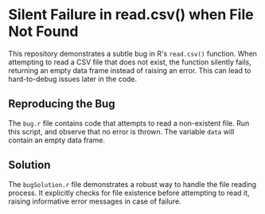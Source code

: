 # Silent Failure in read.csv() when File Not Found

This repository demonstrates a subtle bug in R's `read.csv()` function. When attempting to read a CSV file that does not exist, the function silently fails, returning an empty data frame instead of raising an error. This can lead to hard-to-debug issues later in the code.

## Reproducing the Bug
The `bug.r` file contains code that attempts to read a non-existent file.  Run this script, and observe that no error is thrown.  The variable `data` will contain an empty data frame. 

## Solution
The `bugSolution.r` file demonstrates a robust way to handle the file reading process.  It explicitly checks for file existence before attempting to read it, raising informative error messages in case of failure.